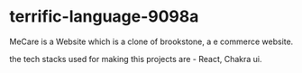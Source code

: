 # terrific-language-9098a


MeCare is a Website which is a clone of brookstone, a e commerce website.

the tech stacks used for making this projects are - React, Chakra ui.
